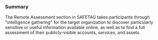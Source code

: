 ### Summary

The Remote Assessment section in SAFETAG takes participants through "intelligence gathering" for the target organization to discover particularly sensitive or useful information available online, as well as to find a full assessment of their publicly-visible accounts, services, and assets.